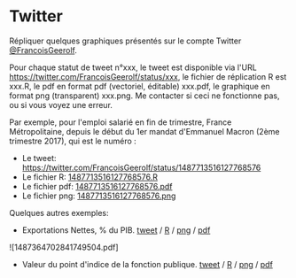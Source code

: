 # Twitter

Répliquer quelques graphiques présentés sur le compte Twitter [@FrancoisGeerolf](https://twitter.com/FrancoisGeerolf).

Pour chaque statut de tweet n°xxx, le tweet est disponible via l'URL <https://twitter.com/FrancoisGeerolf/status/xxx>, le fichier de réplication R est xxx.R, le pdf en format pdf (vectoriel, éditable) xxx.pdf, le graphique en format png (transparent) xxx.png. Me contacter si ceci ne fonctionne pas, ou si vous voyez une erreur.

Par exemple, pour l'emploi salarié en fin de trimestre, France Métropolitaine, depuis le début du 1er mandat d'Emmanuel Macron (2ème trimestre 2017), qui est le numéro :
- Le tweet: <https://twitter.com/FrancoisGeerolf/status/1487713516127768576>
- Le fichier R: [1487713516127768576.R](1487713516127768576.R)
- Le fichier pdf: [1487713516127768576.pdf](1487713516127768576.pdf)
- Le fichier png: [1487713516127768576.png](1487713516127768576.png)

Quelques autres exemples:
 
- Exportations Nettes, % du PIB. [tweet](https://twitter.com/FrancoisGeerolf/status/1487364702841749504) / [R](1487364702841749504.R) / [png](1487364702841749504.png) / [pdf](1487364702841749504.pdf)

![1487364702841749504.pdf]

- Valeur du point d'indice de la fonction publique. [tweet](https://twitter.com/FrancoisGeerolf/status/1503433661219319814) / [R](1503433661219319814.R) / [png](1503433661219319814.png) / [pdf](1503433661219319814.pdf)

